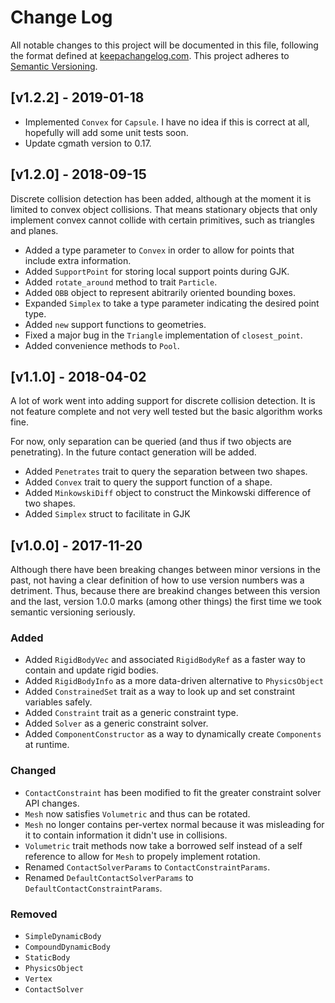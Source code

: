 # Change Log

All notable changes to this project will be documented in this file, following
the format defined at [keepachangelog.com](http://keepachangelog.com/).
This project adheres to [Semantic Versioning](http://semver.org/). 

## [v1.2.2] - 2019-01-18

- Implemented `Convex` for `Capsule`. I have no idea if this is correct at all,
  hopefully will add some unit tests soon.
- Update cgmath version to 0.17.

## [v1.2.0] - 2018-09-15

Discrete collision detection has been added, although at the moment it is 
limited to convex object collisions. That means stationary objects that only 
implement convex cannot collide with certain primitives, such as triangles and 
planes.

- Added a type parameter to `Convex` in order to allow for points that include extra information.
- Added `SupportPoint` for storing local support points during GJK.
- Added `rotate_around` method to trait `Particle`.
- Added `OBB` object to represent abitrarily oriented bounding boxes.
- Expanded `Simplex` to take a type parameter indicating the desired point type.
- Added `new` support functions to geometries. 
- Fixed a major bug in the `Triangle` implementation of `closest_point`.
- Added convenience methods to `Pool`.

## [v1.1.0] - 2018-04-02

A lot of work went into adding support for discrete collision detection. It is 
not feature complete and not very well tested but the basic algorithm works fine.

For now, only separation can be queried (and thus if two objects are penetrating). 
In the future contact generation will be added.

- Added `Penetrates` trait to query the separation between two shapes.
- Added `Convex` trait to query the support function of a shape.
- Added `MinkowskiDiff` object to construct the Minkowski difference of two shapes.
- Added `Simplex` struct to facilitate in GJK

## [v1.0.0] - 2017-11-20

Although there have been breaking changes between minor versions in the past,
not having a clear definition of how to use version numbers was a detriment. 
Thus, because there are breakind changes between this version and the last, 
version 1.0.0 marks (among other things) the first time we took semantic 
versioning seriously.

### Added

- Added `RigidBodyVec` and associated `RigidBodyRef` as a faster way to contain and update rigid bodies.
- Added `RigidBodyInfo` as a more data-driven alternative to `PhysicsObject`
- Added `ConstrainedSet` trait as a way to look up and set constraint variables safely.
- Added `Constraint` trait as a generic constraint type.
- Added `Solver` as a generic constraint solver.
- Added `ComponentConstructor` as a way to dynamically create `Components` at runtime. 

### Changed

- `ContactConstraint` has been modified to fit the greater constraint solver API changes.
- `Mesh` now satisfies `Volumetric` and thus can be rotated.
- `Mesh` no longer contains per-vertex normal because it was misleading for it
  to contain information it didn't use in collisions. 
- `Volumetric` trait methods now take a borrowed self instead of a self reference to allow 
  for `Mesh` to propely implement rotation.
- Renamed `ContactSolverParams` to `ContactConstraintParams`.
- Renamed `DefaultContactSolverParams` to `DefaultContactConstraintParams`.

### Removed 

- `SimpleDynamicBody`
- `CompoundDynamicBody`
- `StaticBody`
- `PhysicsObject`
- `Vertex`
- `ContactSolver`
